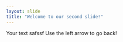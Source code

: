 ```yaml
---
layout: slide
title: "Welcome to our second slide!"
---
```

Your text safssf
Use the left arrow to go back!
